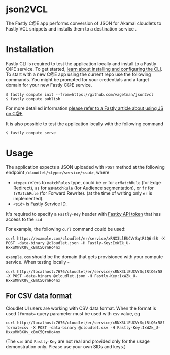 # json2VCL
The Fastly C@E app performs conversion of JSON for Akamai cloudlets to Fastly VCL snippets and installs them to a destination service .

# Installation
Fastly CLI is required to test the application locally and install to a Fastly C@E service. To get started, [learn about installing and configuring the CLI](https://developer.fastly.com/learning/tools/cli). 
To start with a new C@E app using the current repo use the following commands. You might be prompted for your credentials and a target domain for your new Fastly C@E service.

```shell
$ fastly compute init --from=https://github.com/vagetman/json2vcl
$ fastly compute publish
```
For more detailed information [please refer to a Fastly article about using JS on C@E](https://developer.fastly.com/learning/compute/javascript/)

It is also possible to test the application locally with the following command
```shell
$ fastly compute serve
```
# Usage

The application expects a JSON uploaded with `POST` method at the following endpoint
`/cloudlet/<type>/service/<sid>`, where

* `<type>` refers to `matchRules` type, could be `er` for `erMatchRule` (for Edge Redirect), `as` for `asMatchRule` (for Audience segmentation), or `fr` for `frMatchRule` (for Forward Rewrite).
(at the time of writing only `er` is implemented).
* `<sid>` is Fastly Service ID.

It's required to specify a `Fastly-Key` header with [Fastky API token](https://developer.fastly.com/reference/api/#authentication) that has access to the `sid`

For example, the following `curl` command could be used:

```shell
curl https://example.com/cloudlet/er/service/xRNX3LlEUCVrSqtRtQ6r58 -X POST -data-binary @cloudlet.json -H Fastly-Key:IxWZk_U-HxxuMW8X8v_x8mC5QrnHo4nx
```
`example.com` should be the domain that gets provisioned with your compute service. When testing locally - 
```shell
curl http://localhost:7676/cloudlet/er/service/xRNX3LlEUCVrSqtRtQ6r58 -X POST -data-binary @cloudlet.json -H Fastly-Key:IxWZk_U-HxxuMW8X8v_x8mC5QrnHo4nx
```
## For CSV data format
Cloudlet UI users are working with CSV data format. When the format is used `?format=` query parameter must be used with `csv` value, eg
```shell
curl http://localhost:7676/cloudlet/er/service/xRNX3LlEUCVrSqtRtQ6r58?format=csv -X POST -data-binary @cloudlet.csv -H Fastly-Key:IxWZk_U-HxxuMW8X8v_x8mC5QrnHo4nx
```

(The `sid` and `Fastly-Key` are not real and provided only for the usage demonstration only. Please use your own SIDs and keys.)
